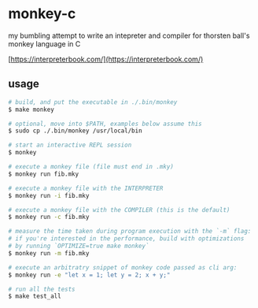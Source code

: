 # monkey-c

my bumbling attempt to write an intepreter and compiler for thorsten ball's monkey
language in C

[https://interpreterbook.com/](https://interpreterbook.com/)

## usage

```bash
# build, and put the executable in ./.bin/monkey
$ make monkey

# optional, move into $PATH, examples below assume this
$ sudo cp ./.bin/monkey /usr/local/bin

# start an interactive REPL session
$ monkey

# execute a monkey file (file must end in .mky)
$ monkey run fib.mky

# execute a monkey file with the INTERPRETER
$ monkey run -i fib.mky

# execute a monkey file with the COMPILER (this is the default)
$ monkey run -c fib.mky

# measure the time taken during program execution with the `-m` flag:
# if you're interested in the performance, build with optimizations
# by running `OPTIMIZE=true make monkey`
$ monkey run -m fib.mky

# execute an arbitratry snippet of monkey code passed as cli arg:
$ monkey run -e "let x = 1; let y = 2; x + y;"

# run all the tests
$ make test_all
```
